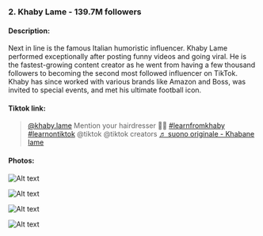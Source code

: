 ### 2. Khaby Lame - 139.7M followers

#### Description:

Next in line is the famous Italian humoristic influencer. Khaby Lame performed exceptionally after posting funny videos and going viral. He is the fastest-growing content creator as he went from having a few thousand followers to becoming the second most followed influencer on TikTok. Khaby has since worked with various brands like Amazon and Boss, was invited to special events, and met his ultimate football icon. 

#### Tiktok link:



> 
> 
> [@khaby.lame](https://www.tiktok.com/@khaby.lame "@khaby.lame") 
>  Mention your hairdresser 🤣🤣
>  [#learnfromkhaby](https://www.tiktok.com/tag/learnfromkhaby "learnfromkhaby") 
> [#learnontiktok](https://www.tiktok.com/tag/learnontiktok "learnontiktok") 
>  @tiktok @tiktok creators
>  [♬ suono originale - Khabane lame](https://www.tiktok.com/music/suono-originale-7100957426359257861 "♬ suono originale - Khabane lame") 
> 
> 







#### Photos:

![Alt text](https://assets.goal.com/v3/assets/bltcc7a7ffd2fbf71f5/blt0c44f2b58a138fc8/62208d95218f487d03c966cf/Khaby\_Lame\_TikTok.jpg?auto=webp&format=pjpg&width=3840&quality=60 "a title") 

![Alt text](https://assets.vogue.com/photos/62abac3744f294ea4ec7257c/master/w\_1600,c\_limit/87C09033-75CE-4339-B862-82C6552999ED.jpeg "a title") 

![Alt text](https://www.wikistaar.com/wp-content/uploads/2022/03/khaby-lame-Wiki.jpg "a title") 

![Alt text](https://starsunfolded.co/wp-content/uploads/2022/07/Khaby-Lame.jpg "a title") 

